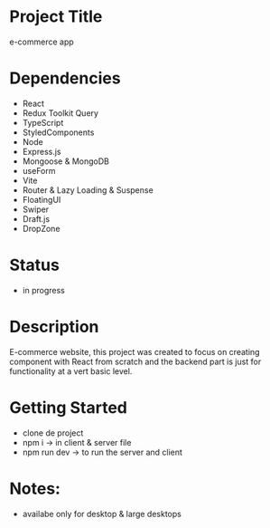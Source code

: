 # Project Title

e-commerce app

# Dependencies

- React
- Redux Toolkit Query
- TypeScript
- StyledComponents
- Node
- Express.js
- Mongoose & MongoDB
- useForm
- Vite
- Router & Lazy Loading & Suspense
- FloatingUI
- Swiper
- Draft.js
- DropZone

# Status

- in progress

# Description

E-commerce website, this project was created to focus on creating component with React from scratch and the backend part is just for functionality at a vert basic level.

# Getting Started

- clone de project
- npm i -> in client & server file
- npm run dev -> to run the server and client

# Notes:

- availabe only for desktop & large desktops
